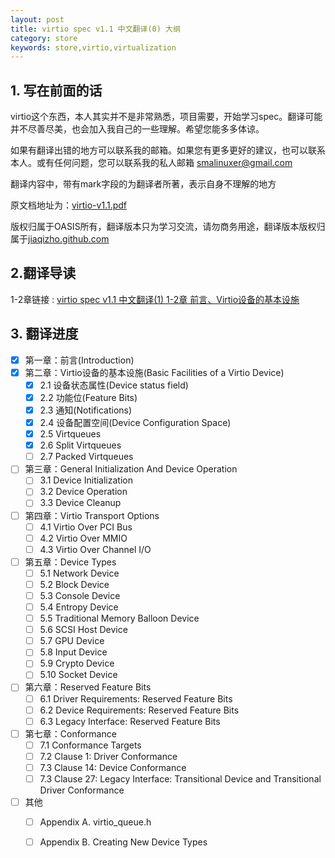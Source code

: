 ```yaml
---
layout: post
title: virtio spec v1.1 中文翻译(0) 大纲
category: store
keywords: store,virtio,virtualization
---
```




## 1. 写在前面的话

virtio这个东西，本人其实并不是非常熟悉，项目需要，开始学习spec。翻译可能并不尽善尽美，也会加入我自己的一些理解。希望您能多多体谅。

如果有翻译出错的地方可以联系我的邮箱。如果您有更多更好的建议，也可以联系本人。或有任何问题，您可以联系我的私人邮箱 [smalinuxer@gmail.com](mailto://smalinuxer@gmail.com)

翻译内容中，带有mark字段的为翻译者所著，表示自身不理解的地方

原文档地址为：[virtio-v1.1.pdf](https://docs.oasis-open.org/virtio/virtio/v1.1/virtio-v1.1.pdf)
 
版权归属于OASIS所有，翻译版本只为学习交流，请勿商务用途，翻译版本版权归属于[jiaqizho.github.com](http://jiaqizho.github.com)


## 2.翻译导读
1-2章链接 : [virtio spec v1.1 中文翻译(1) 1-2章 前言、Virtio设备的基本设施](http://jiaqizho.github.io/2020/03/11/virtio-spec-translation-1.html)

## 3. 翻译进度

- [x] 第一章：前言(Introduction)
- [x] 第二章：Virtio设备的基本设施(Basic Facilities of a Virtio Device)
    - [x] 2.1 设备状态属性(Device status field)
    - [x] 2.2 功能位(Feature Bits)
    - [x] 2.3 通知(Notifications)
    - [x] 2.4 设备配置空间(Device Configuration Space)
    - [x] 2.5 Virtqueues
    - [x] 2.6 Split Virtqueues
    - [ ] 2.7 Packed Virtqueues
- [ ] 第三章：General Initialization And Device Operation
    - [ ] 3.1 Device Initialization
    - [ ] 3.2 Device Operation
    - [ ] 3.3 Device Cleanup
- [ ] 第四章：Virtio Transport Options
    - [ ] 4.1 Virtio Over PCI Bus
    - [ ] 4.2 Virtio Over MMIO
    - [ ] 4.3 Virtio Over Channel I/O
- [ ] 第五章：Device Types
    - [ ] 5.1 Network Device
    - [ ] 5.2 Block Device
    - [ ] 5.3 Console Device
    - [ ] 5.4 Entropy Device
    - [ ] 5.5 Traditional Memory Balloon Device
    - [ ] 5.6 SCSI Host Device
    - [ ] 5.7 GPU Device
    - [ ] 5.8 Input Device
    - [ ] 5.9 Crypto Device    
    - [ ] 5.10 Socket Device
- [ ] 第六章：Reserved Feature Bits
    - [ ] 6.1 Driver Requirements: Reserved Feature Bits
    - [ ] 6.2 Device Requirements: Reserved Feature Bits
    - [ ] 6.3 Legacy Interface: Reserved Feature Bits
- [ ] 第七章：Conformance
    - [ ] 7.1 Conformance Targets
    - [ ] 7.2 Clause 1: Driver Conformance
    - [ ] 7.3 Clause 14: Device Conformance
    - [ ] 7.3 Clause 27: Legacy Interface: Transitional Device and Transitional Driver Conformance
- [ ] 其他
    - [ ] Appendix A. virtio_queue.h
    - [ ] Appendix B. Creating New Device Types

    